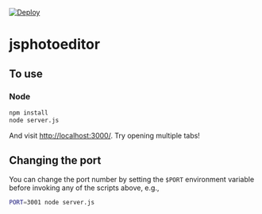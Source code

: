 [![Deploy](https://www.herokucdn.com/deploy/button.png)](https://heroku.com/deploy)

# jsphotoeditor

## To use

### Node

```sh
npm install
node server.js
```

And visit <http://localhost:3000/>. Try opening multiple tabs!

## Changing the port

You can change the port number by setting the `$PORT` environment variable before invoking any of the scripts above, e.g.,

```sh
PORT=3001 node server.js
```
